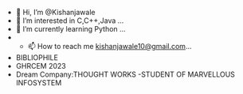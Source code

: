 - 👋 Hi, I’m @Kishanjawale
- 👀 I’m interested in  C,C++,Java ...
- 🌱 I’m currently learning Python ...
- - 📫 How to reach me kishanjawale10@gmail.com...
- BIBLIOPHILE 
- GHRCEM 2023
- Dream Company:THOUGHT WORKS
-STUDENT OF MARVELLOUS INFOSYSTEM 
